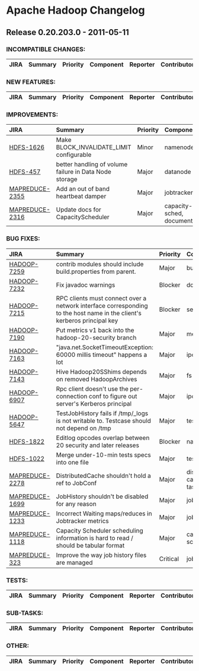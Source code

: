 # Apache Hadoop Changelog

## Release 0.20.203.0 - 2011-05-11

### INCOMPATIBLE CHANGES:

| JIRA | Summary | Priority | Component | Reporter | Contributor |
|:---- |:---- | :--- |:---- |:---- |:---- |


### NEW FEATURES:

| JIRA | Summary | Priority | Component | Reporter | Contributor |
|:---- |:---- | :--- |:---- |:---- |:---- |


### IMPROVEMENTS:

| JIRA | Summary | Priority | Component | Reporter | Contributor |
|:---- |:---- | :--- |:---- |:---- |:---- |
| [HDFS-1626](https://issues.apache.org/jira/browse/HDFS-1626) | Make BLOCK\_INVALIDATE\_LIMIT configurable |  Minor | namenode | Arun C Murthy | Tsz Wo Nicholas Sze |
| [HDFS-457](https://issues.apache.org/jira/browse/HDFS-457) | better handling of volume failure in Data Node storage |  Major | datanode | Boris Shkolnik | Boris Shkolnik |
| [MAPREDUCE-2355](https://issues.apache.org/jira/browse/MAPREDUCE-2355) | Add an out of band heartbeat damper |  Major | jobtracker | Owen O'Malley | Arun C Murthy |
| [MAPREDUCE-2316](https://issues.apache.org/jira/browse/MAPREDUCE-2316) | Update docs for CapacityScheduler |  Major | capacity-sched, documentation | Arun C Murthy | Arun C Murthy |


### BUG FIXES:

| JIRA | Summary | Priority | Component | Reporter | Contributor |
|:---- |:---- | :--- |:---- |:---- |:---- |
| [HADOOP-7259](https://issues.apache.org/jira/browse/HADOOP-7259) | contrib modules should include build.properties from parent. |  Major | build | Owen O'Malley | Owen O'Malley |
| [HADOOP-7232](https://issues.apache.org/jira/browse/HADOOP-7232) | Fix javadoc warnings |  Blocker | documentation | Owen O'Malley | Owen O'Malley |
| [HADOOP-7215](https://issues.apache.org/jira/browse/HADOOP-7215) | RPC clients must connect over a network interface corresponding to the host name in the client's kerberos principal key |  Blocker | security | Suresh Srinivas | Suresh Srinivas |
| [HADOOP-7190](https://issues.apache.org/jira/browse/HADOOP-7190) | Put metrics v1 back into the hadoop-20-security branch |  Major | metrics | Owen O'Malley | Owen O'Malley |
| [HADOOP-7163](https://issues.apache.org/jira/browse/HADOOP-7163) | "java.net.SocketTimeoutException: 60000 millis timeout" happens a lot |  Major | ipc | Owen O'Malley | Devaraj Das |
| [HADOOP-7143](https://issues.apache.org/jira/browse/HADOOP-7143) | Hive Hadoop20SShims depends on removed HadoopArchives |  Major | fs | Joep Rottinghuis | Joep Rottinghuis |
| [HADOOP-6907](https://issues.apache.org/jira/browse/HADOOP-6907) | Rpc client doesn't use the per-connection conf to figure out server's Kerberos principal |  Major | ipc, security | Kan Zhang | Kan Zhang |
| [HADOOP-5647](https://issues.apache.org/jira/browse/HADOOP-5647) | TestJobHistory fails if /tmp/\_logs is not writable to. Testcase should not depend on /tmp |  Major | test | Ravi Gummadi | Ravi Gummadi |
| [HDFS-1822](https://issues.apache.org/jira/browse/HDFS-1822) | Editlog opcodes overlap between 20 security and later releases |  Blocker | namenode | Suresh Srinivas | Suresh Srinivas |
| [HDFS-1022](https://issues.apache.org/jira/browse/HDFS-1022) | Merge under-10-min tests specs into one file |  Major | test | Erik Steffl | Erik Steffl |
| [MAPREDUCE-2278](https://issues.apache.org/jira/browse/MAPREDUCE-2278) | DistributedCache shouldn't hold a ref to JobConf |  Major | distributed-cache, tasktracker | Arun C Murthy | Chris Douglas |
| [MAPREDUCE-1699](https://issues.apache.org/jira/browse/MAPREDUCE-1699) | JobHistory shouldn't be disabled for any reason |  Major | jobtracker | Arun C Murthy | Krishna Ramachandran |
| [MAPREDUCE-1233](https://issues.apache.org/jira/browse/MAPREDUCE-1233) | Incorrect Waiting maps/reduces in Jobtracker metrics |  Major | jobtracker | V.Karthikeyan | Luke Lu |
| [MAPREDUCE-1118](https://issues.apache.org/jira/browse/MAPREDUCE-1118) | Capacity Scheduler scheduling information is hard to read / should be tabular format |  Major | capacity-sched | Allen Wittenauer | Krishna Ramachandran |
| [MAPREDUCE-323](https://issues.apache.org/jira/browse/MAPREDUCE-323) | Improve the way job history files are managed |  Critical | jobtracker | Amar Kamat | Dick King |


### TESTS:

| JIRA | Summary | Priority | Component | Reporter | Contributor |
|:---- |:---- | :--- |:---- |:---- |:---- |


### SUB-TASKS:

| JIRA | Summary | Priority | Component | Reporter | Contributor |
|:---- |:---- | :--- |:---- |:---- |:---- |


### OTHER:

| JIRA | Summary | Priority | Component | Reporter | Contributor |
|:---- |:---- | :--- |:---- |:---- |:---- |


